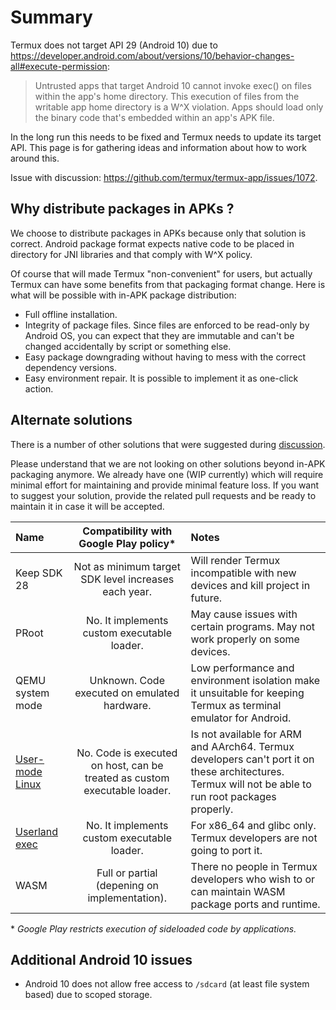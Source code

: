 # Summary
Termux does not target API 29 (Android 10) due to
https://developer.android.com/about/versions/10/behavior-changes-all#execute-permission:

> Untrusted apps that target Android 10 cannot invoke exec() on files within
the app's home directory. This execution of files from the writable app home
directory is a W^X violation. Apps should load only the binary code that's
embedded within an app's APK file.

In the long run this needs to be fixed and Termux needs to update its target API.
This page is for gathering ideas and information about how to work around this.

Issue with discussion: https://github.com/termux/termux-app/issues/1072.

## Why distribute packages in APKs ?

We choose to distribute packages in APKs because only that solution is correct.
Android package format expects native code to be placed in directory for JNI
libraries and that comply with W^X policy.

Of course that will made Termux "non-convenient" for users, but actually Termux
can have some benefits from that packaging format change. Here is what will be
possible with in-APK package distribution:
* Full offline installation.
* Integrity of package files. Since files are enforced to be read-only by Android
  OS, you can expect that they are immutable and can't be changed accidentally by
  script or something else.
* Easy package downgrading without having to mess with the correct dependency versions.
* Easy environment repair. It is possible to implement it as one-click action.

## Alternate solutions

There is a number of other solutions that were suggested during [discussion](https://github.com/termux/termux-app/issues/1072).

Please understand that we are not looking on other solutions beyond in-APK packaging anymore.
We already have one (WIP currently) which will require minimal effort for maintaining and provide
minimal feature loss. If you want to suggest your solution, provide the related pull requests and
be ready to maintain it in case it will be accepted.

| Name             | Compatibility with Google Play policy\* | Notes                             |
|:-----------------|:---------------------------------------:|:----------------------------------|
| Keep SDK 28      | Not as minimum target SDK level increases each year. | Will render Termux incompatible with new devices and kill project in future. |
| PRoot            | No. It implements custom executable loader. | May cause issues with certain programs. May not work properly on some devices. |
| QEMU system mode | Unknown. Code executed on emulated hardware. | Low performance and environment isolation make it unsuitable for keeping Termux as terminal emulator for Android. |
| [User-mode Linux](https://en.wikipedia.org/wiki/User-mode_Linux) | No. Code is executed on host, can be treated as custom executable loader. | Is not available for ARM and AArch64. Termux developers can't port it on these architectures. Termux will not be able to run root packages properly. |
| [Userland exec](https://github.com/bediger4000/userlandexec) | No. It implements custom executable loader. | For x86_64 and glibc only. Termux developers are not going to port it. |
| WASM             | Full or partial (depening on implementation). | There no people in Termux developers who wish to or can maintain WASM package ports and runtime. |

\* *Google Play restricts execution of sideloaded code by applications.*

## Additional Android 10 issues

* Android 10 does not allow free access to `/sdcard` (at least file system based) due
  to scoped storage.
